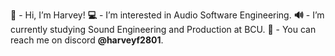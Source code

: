 **👋** - Hi, I’m Harvey!
**💻** - I’m interested in Audio Software Engineering.
**🔊** - I’m currently studying Sound Engineering and Production at BCU.
**📧** - You can reach me on discord **@harveyf2801**.
